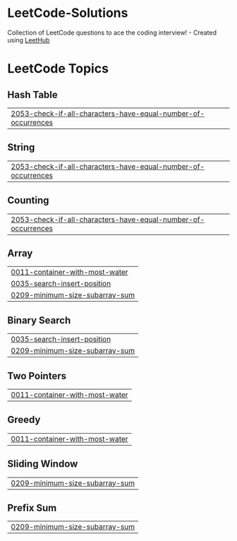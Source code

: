 # LeetCode-Solutions
Collection of LeetCode questions to ace the coding interview! - Created using [LeetHub](https://github.com/QasimWani/LeetHub)

<!---LeetCode Topics Start-->
# LeetCode Topics
## Hash Table
|  |
| ------- |
| [2053-check-if-all-characters-have-equal-number-of-occurrences](https://github.com/mohamedelbendary228/LeetCode-Solutions/tree/master/2053-check-if-all-characters-have-equal-number-of-occurrences) |
## String
|  |
| ------- |
| [2053-check-if-all-characters-have-equal-number-of-occurrences](https://github.com/mohamedelbendary228/LeetCode-Solutions/tree/master/2053-check-if-all-characters-have-equal-number-of-occurrences) |
## Counting
|  |
| ------- |
| [2053-check-if-all-characters-have-equal-number-of-occurrences](https://github.com/mohamedelbendary228/LeetCode-Solutions/tree/master/2053-check-if-all-characters-have-equal-number-of-occurrences) |
## Array
|  |
| ------- |
| [0011-container-with-most-water](https://github.com/mohamedelbendary228/LeetCode-Solutions/tree/master/0011-container-with-most-water) |
| [0035-search-insert-position](https://github.com/mohamedelbendary228/LeetCode-Solutions/tree/master/0035-search-insert-position) |
| [0209-minimum-size-subarray-sum](https://github.com/mohamedelbendary228/LeetCode-Solutions/tree/master/0209-minimum-size-subarray-sum) |
## Binary Search
|  |
| ------- |
| [0035-search-insert-position](https://github.com/mohamedelbendary228/LeetCode-Solutions/tree/master/0035-search-insert-position) |
| [0209-minimum-size-subarray-sum](https://github.com/mohamedelbendary228/LeetCode-Solutions/tree/master/0209-minimum-size-subarray-sum) |
## Two Pointers
|  |
| ------- |
| [0011-container-with-most-water](https://github.com/mohamedelbendary228/LeetCode-Solutions/tree/master/0011-container-with-most-water) |
## Greedy
|  |
| ------- |
| [0011-container-with-most-water](https://github.com/mohamedelbendary228/LeetCode-Solutions/tree/master/0011-container-with-most-water) |
## Sliding Window
|  |
| ------- |
| [0209-minimum-size-subarray-sum](https://github.com/mohamedelbendary228/LeetCode-Solutions/tree/master/0209-minimum-size-subarray-sum) |
## Prefix Sum
|  |
| ------- |
| [0209-minimum-size-subarray-sum](https://github.com/mohamedelbendary228/LeetCode-Solutions/tree/master/0209-minimum-size-subarray-sum) |
<!---LeetCode Topics End-->